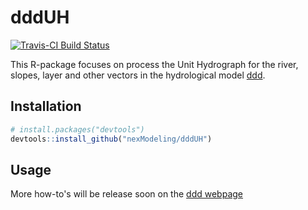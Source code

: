 # dddUH

[![Travis-CI Build Status](https://travis-ci.org/nexModeling/dddUH.svg?branch=master)](https://travis-ci.org/nexModeling/dddUH)

This R-package focuses on process the Unit Hydrograph for the river, slopes, layer and other vectors in the hydrological model [ddd](https://nexmodeling.github.io/ddd/).

## Installation

```R
# install.packages("devtools")
devtools::install_github("nexModeling/dddUH")
```

## Usage

More how-to's will be release soon on the [ddd webpage](https://nexmodeling.github.io/dddUH/)
